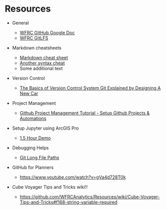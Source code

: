 # Resources
- General
  - [WFRC GitHub Google Doc](https://docs.google.com/document/d/1t6blGoa8V1jdCKJKd6VHwqqs6fszOxebIP4y0fXem-A/edit)
  - [WFRC GitLFS](https://docs.google.com/document/d/1fZrI-wLKLiJchFHom-x_qbhBnSDY8UetN6OFs9U1-Vs/edit)

- Markdown cheatsheets
  - [Markdown cheat sheet](https://www.markdownguide.org/cheat-sheet/)
  - [Another syntax cheat](https://guides.github.com/pdfs/markdown-cheatsheet-online.pdf)
  - Some additional text
  
- Version Control
  - [The Basics of Version Control System Git Explained by Designing A New Car](https://pixelpioneers.co/blog/2017/git-basics-explained-by-designing-a-new-car)
  
- Project Management
  - [Github Project Management Tutorial - Setup Github Projects & Automations](https://www.youtube.com/watch?v=ff5cBkPg-bQ)
  
- Setup Jupyter using ArcGIS Pro
  - [1.5 Hour Demo](https://drive.google.com/file/d/1PS_b2Hsa8oGNv4unmrmxHT1Mv3xS5GoM/view?usp=sharing)

- Debugging Helps
  - [Git Long File Paths](https://docs.google.com/document/d/13kTRlj0UeWKj-NiBlDqnok0E9RhmesLQ0Dn-dS3BBxk/edit#heading=h.2gjb6ihtu1ji)

- GitHub for Planners
  - https://www.youtube.com/watch?v=gVa4d728T0k
 
- Cube Voyager Tips and Tricks wiki!!
  - https://github.com/WFRCAnalytics/Resources/wiki/Cube-Voyager-Tips-and-Tricks#f168-string-variable-required

